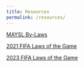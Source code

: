 ```yaml
---
title: Resources
permalink: /resources/
---
```


[MAYSL By-Laws](/files/maysl-by-laws.pdf)

[2021 FIFA Laws of the Game](/files/fifa-laws-of-the-game-2021-2022.pdf)

[2023 FIFA Laws of the Game](/files/fifa-laws-of-the-game-2023-2024.pdf)
